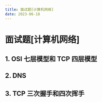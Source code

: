 ```yaml
---
title: 面试题[计算机网络]
date: 2023-06-18
---
```


# 面试题[计算机网络]



## 1. OSI 七层模型和 TCP 四层模型





## 2. DNS





## 3. TCP 三次握手和四次挥手





